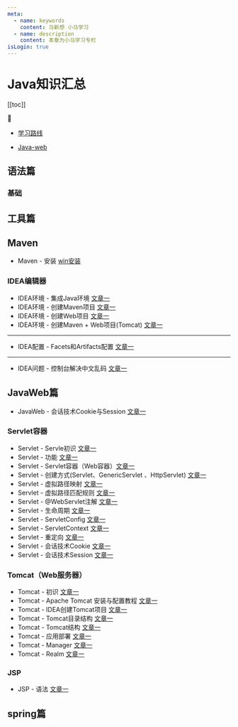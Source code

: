 ```yaml
---
meta:
  - name: keywords
    content: 马新想 小马学习
  - name: description
    content: 本章为小马学习专栏
isLogin: true
---
```



# Java知识汇总

[[toc]]

:horse:

- [学习路线](https://docs.qq.com/mind/DUlJUbkhSUWVqZ0l1)

- [Java-web](https://www.bilibili.com/video/BV1BJ411L7NR?from=search&seid=8075875687226929859)
## 语法篇


### 基础



## 工具篇


## Maven

- Maven - 安装 [win安装](https://blog.csdn.net/weixin_43811057/article/details/108235117)
###  IDEA编辑器

- IDEA环境 - 集成Java环境 [文章一](https://www.jb51.net/article/173091.htm)
- IDEA环境 - 创建Maven项目 [文章一](https://www.cnblogs.com/qinxu/p/9648429.html)
- IDEA环境 - 创建Web项目 [文章一](https://blog.csdn.net/konggu_youlan/article/details/88894348)
- IDEA环境 - 创建Maven + Web项目(Tomcat)  [文章一](https://www.cnblogs.com/luyanjie/p/9656589.html)

---

- IDEA配置 - Facets和Artifacts配置 [文章一](https://www.cnblogs.com/poilk/p/6529347.html)

---

- IDEA问题 - 控制台解决中文乱码 [文章一](https://www.cnblogs.com/votory/p/12283176.html)
## JavaWeb篇

- JavaWeb - 会话技术Cookie与Session [文章一](https://www.cnblogs.com/l199616j/p/11195667.html)
### Servlet容器

- Servlet - Servle初识 [文章一](http://c.biancheng.net/servlet2/what-is-servlet.html)
- Servlet - 功能 [文章一](https://www.php.cn/java-article-418053.html)
- Servlet - Servlet容器（Web容器）[文章一](http://c.biancheng.net/servlet2/container.html)
- Servlet - 创建方式(Servlet、GenericServlet 、HttpServlet) [文章一](http://c.biancheng.net/servlet2/create.html)
- Servlet - 虚拟路径映射 [文章一](http://c.biancheng.net/servlet2/virtual-path.html)
- Servlet - 虚拟路径匹配规则 [文章一](http://c.biancheng.net/servlet2/matching-rules.html)
- Servlet - @WebServlet注解 [文章一](http://c.biancheng.net/servlet2/webservlet.html)
- Servlet - 生命周期 [文章一](http://c.biancheng.net/servlet2/life-cycle.html)
- Servlet - ServletConfig [文章一](http://c.biancheng.net/servlet2/servletconfig.html)
- Servlet - ServletContext [文章一](http://c.biancheng.net/servlet2/servletcontext.html)
- Servlet - 重定向 [文章一](http://c.biancheng.net/servlet2/redirection.html)
- Servlet - 会话技术Cookie [文章一](http://c.biancheng.net/servlet2/cookie.html)
- Servlet - 会话技术Session [文章一](http://c.biancheng.net/servlet2/session.html)


### Tomcat（Web服务器）

- Tomcat - 初识 [文章一](https://news.west.cn/27725.html)
- Tomcat - Apache Tomcat 安装与配置教程 [文章一](https://www.cnblogs.com/Knowledge-has-no-limit/p/7240585.html)
- Tomcat - IDEA创建Tomcat项目 [文章一](https://blog.csdn.net/konggu_youlan/article/details/88894348)
- Tomcat - Tomcat目录结构 [文章一](http://c.biancheng.net/servlet2/tomcat-directory.html)
- Tomcat - Tomcat结构 [文章一](https://blog.csdn.net/u014231646/article/details/79482195)
- Tomcat - 应用部署 [文章一](https://blog.csdn.net/xiongyouqiang/article/details/79143576)
- Tomcat - Manager [文章一](https://blog.csdn.net/xerjava/article/details/91044920)
- Tomcat - Realm [文章一](https://blog.csdn.net/u013915688/article/details/79369810)

### JSP

- JSP - 语法 [文章一](https://www.runoob.com/jsp/jsp-syntax.html)

## spring篇


